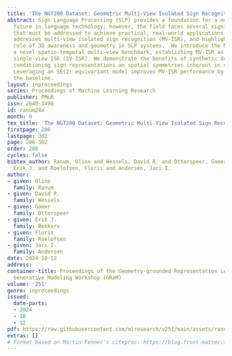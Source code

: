 ```yaml
---
title: 'The NGT200 Dataset: Geometric Multi-View Isolated Sign Recognition'
abstract: Sign Language Processing (SLP) provides a foundation for a more inclusive
  future in language technology; however, the field faces several significant challenges
  that must be addressed to achieve practical, real-world applications. This work
  addresses multi-view isolated sign recognition (MV-ISR), and highlights the essential
  role of 3D awareness and geometry in SLP systems.  We introduce the NGT200 dataset,
  a novel spatio-temporal multi-view benchmark, establishing MV-ISR as distinct from
  single-view ISR (SV-ISR). We demonstrate the benefits of synthetic data and propose
  conditioning sign representations on spatial symmetries inherent in sign language.
  Leveraging an SE(2) equivariant model improves MV-ISR performance by 8-22 percent  over
  the baseline.
layout: inproceedings
series: Proceedings of Machine Learning Research
publisher: PMLR
issn: 2640-3498
id: ranum24a
month: 0
tex_title: 'The NGT200 Dataset: Geometric Multi-View Isolated Sign Recognition'
firstpage: 286
lastpage: 302
page: 286-302
order: 286
cycles: false
bibtex_author: Ranum, Oline and Wessels, David R. and Otterspeer, Gomer and Bekkers,
  Erik J. and Roelofsen, Floris and Andersen, Jari I.
author:
- given: Oline
  family: Ranum
- given: David R.
  family: Wessels
- given: Gomer
  family: Otterspeer
- given: Erik J.
  family: Bekkers
- given: Floris
  family: Roelofsen
- given: Jari I.
  family: Andersen
date: 2024-10-12
address:
container-title: Proceedings of the Geometry-grounded Representation Learning and
  Generative Modeling Workshop (GRaM)
volume: '251'
genre: inproceedings
issued:
  date-parts:
  - 2024
  - 10
  - 12
pdf: https://raw.githubusercontent.com/mlresearch/v251/main/assets/ranum24a/ranum24a.pdf
extras: []
# Format based on Martin Fenner's citeproc: https://blog.front-matter.io/posts/citeproc-yaml-for-bibliographies/
---
```

